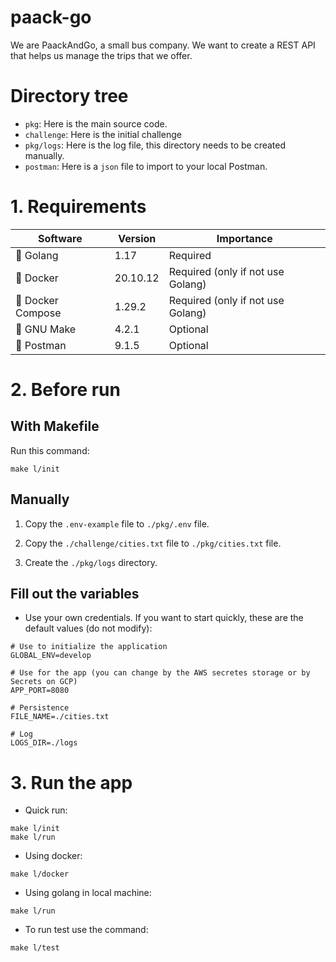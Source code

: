 # paack-go

We are PaackAndGo, a small bus company. We want to create a REST API that helps us manage the trips that we offer.

# Directory tree

- `pkg`: Here is the main source code.
- `challenge`: Here is the initial challenge
- `pkg/logs`: Here is the log file, this directory needs to be created manually.
- `postman`: Here is a `json` file to import to your local Postman.

# 1. Requirements

| Software          | Version  | Importance                        |
|-------------------|----------|-----------------------------------|
| 🦫 Golang         | 1.17     | Required                          |
| 🐳 Docker         | 20.10.12 | Required (only if not use Golang) |
| 🐙 Docker Compose | 1.29.2   | Required (only if not use Golang) |
| 🐃 GNU Make       | 4.2.1    | Optional                          |
| ‍🚀 Postman       | 9.1.5    | Optional                          |

# 2. Before run

## With Makefile

Run this command:

```shell
make l/init
```

## Manually

1. Copy the `.env-example` file to `./pkg/.env` file.


2. Copy the `./challenge/cities.txt` file to `./pkg/cities.txt` file.

3. Create the `./pkg/logs` directory.

## Fill out the variables

- Use your own credentials. If you want to start quickly, these are the default values (do not modify):

```
# Use to initialize the application
GLOBAL_ENV=develop

# Use for the app (you can change by the AWS secretes storage or by Secrets on GCP)
APP_PORT=8080

# Persistence
FILE_NAME=./cities.txt

# Log
LOGS_DIR=./logs

```

# 3. Run the app

- Quick run:
```shell
make l/init
make l/run
```

- Using docker:
```shell
make l/docker
```

- Using golang in local machine:
```shell
make l/run
```

- To run test use the command:
```shell
make l/test
```
